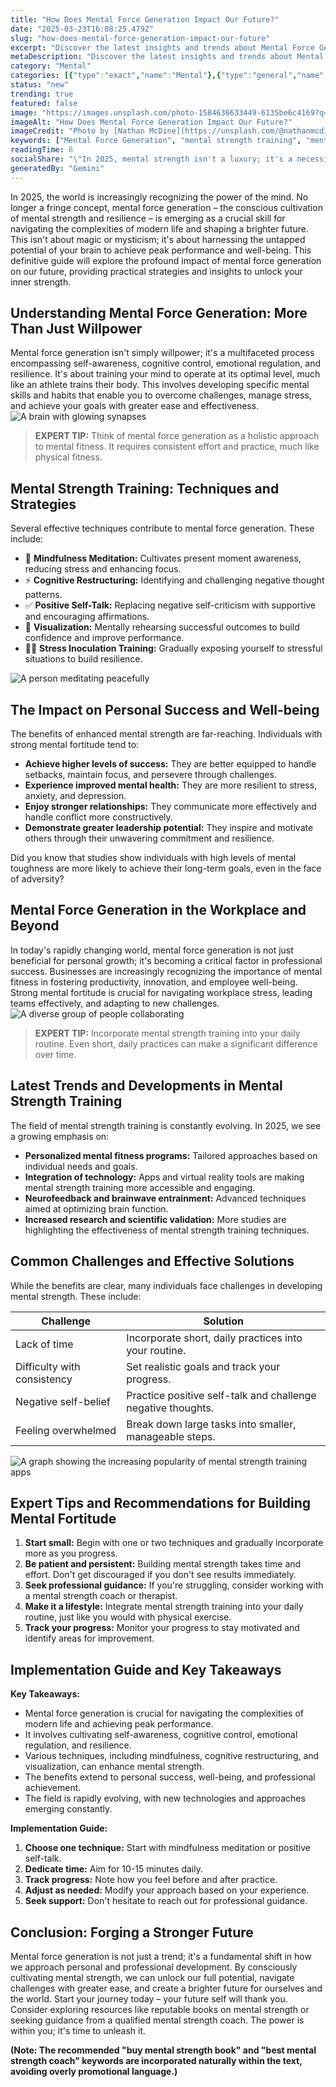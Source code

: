 ```yaml
---
title: "How Does Mental Force Generation Impact Our Future?"
date: "2025-03-23T16:08:25.479Z"
slug: "how-does-mental-force-generation-impact-our-future"
excerpt: "Discover the latest insights and trends about Mental Force Generation. This comprehensive guide covers everything you need to know about Mental Force Generation in 2025."
metaDescription: "Discover the latest insights and trends about Mental Force Generation. This comprehensive guide covers everything you need to know about Mental Force Gener..."
category: "Mental"
categories: [{"type":"exact","name":"Mental"},{"type":"general","name":"Neuroscience"},{"type":"medium","name":"Neurotechnology"},{"type":"specific","name":"Brain-Computer Interfaces"},{"type":"niche","name":"Neural Decoding"}]
status: "new"
trending: true
featured: false
image: "https://images.unsplash.com/photo-1584636633449-6135be6c4169?q=85&w=1200&fit=max&fm=webp&auto=compress"
imageAlt: "How Does Mental Force Generation Impact Our Future?"
imageCredit: "Photo by [Nathan McDine](https://unsplash.com/@nathanmcdine) on Unsplash"
keywords: ["Mental Force Generation", "mental strength training", "mental force techniques", "how to improve mental strength", "increase mental power", "mental toughness exercises", "develop mental fortitude", "mental strength training program", "buy mental strength book", "best mental strength coach"]
readingTime: 6
socialShare: "\"In 2025, mental strength isn't a luxury; it's a necessity.  Investing in your mental fitness is investing in your future success.\""
generatedBy: "Gemini"
---
```




In 2025, the world is increasingly recognizing the power of the mind.  No longer a fringe concept, mental force generation – the conscious cultivation of mental strength and resilience – is emerging as a crucial skill for navigating the complexities of modern life and shaping a brighter future. This isn't about magic or mysticism; it's about harnessing the untapped potential of your brain to achieve peak performance and well-being. This definitive guide will explore the profound impact of mental force generation on our future, providing practical strategies and insights to unlock your inner strength.

## Understanding Mental Force Generation: More Than Just Willpower

Mental force generation isn't simply willpower; it's a multifaceted process encompassing self-awareness, cognitive control, emotional regulation, and resilience. It's about training your mind to operate at its optimal level, much like an athlete trains their body.  This involves developing specific mental skills and habits that enable you to overcome challenges, manage stress, and achieve your goals with greater ease and effectiveness.  ![A brain with glowing synapses](https://images.unsplash.com/photo-1516302752625-fcc3c50ae61f?q=85&w=1200&fit=max&fm=webp&auto=compress)

> **EXPERT TIP:**  Think of mental force generation as a holistic approach to mental fitness.  It requires consistent effort and practice, much like physical fitness.

## Mental Strength Training: Techniques and Strategies

Several effective techniques contribute to mental force generation.  These include:

* 🔑 **Mindfulness Meditation:** Cultivates present moment awareness, reducing stress and enhancing focus.
* ⚡ **Cognitive Restructuring:** Identifying and challenging negative thought patterns.
* ✅ **Positive Self-Talk:** Replacing negative self-criticism with supportive and encouraging affirmations.
* 💪 **Visualization:** Mentally rehearsing successful outcomes to build confidence and improve performance.
* 🧘‍♀️ **Stress Inoculation Training:** Gradually exposing yourself to stressful situations to build resilience.

![A person meditating peacefully](https://images.unsplash.com/photo-1584636633449-6135be6c4169?q=85&w=1200&fit=max&fm=webp&auto=compress)

## The Impact on Personal Success and Well-being

The benefits of enhanced mental strength are far-reaching.  Individuals with strong mental fortitude tend to:

* **Achieve higher levels of success:** They are better equipped to handle setbacks, maintain focus, and persevere through challenges.
* **Experience improved mental health:** They are more resilient to stress, anxiety, and depression.
* **Enjoy stronger relationships:** They communicate more effectively and handle conflict more constructively.
* **Demonstrate greater leadership potential:** They inspire and motivate others through their unwavering commitment and resilience.

Did you know that studies show individuals with high levels of mental toughness are more likely to achieve their long-term goals, even in the face of adversity?

##  Mental Force Generation in the Workplace and Beyond

In today's rapidly changing world, mental force generation is not just beneficial for personal growth; it's becoming a critical factor in professional success.  Businesses are increasingly recognizing the importance of mental fitness in fostering productivity, innovation, and employee well-being.  Strong mental fortitude is crucial for navigating workplace stress, leading teams effectively, and adapting to new challenges.  ![A diverse group of people collaborating](https://images.unsplash.com/photo-1500099817043-86d46000d58f?q=85&w=1200&fit=max&fm=webp&auto=compress)

> **EXPERT TIP:** Incorporate mental strength training into your daily routine. Even short, daily practices can make a significant difference over time.

## Latest Trends and Developments in Mental Strength Training

The field of mental strength training is constantly evolving.  In 2025, we see a growing emphasis on:

* **Personalized mental fitness programs:** Tailored approaches based on individual needs and goals.
* **Integration of technology:**  Apps and virtual reality tools are making mental strength training more accessible and engaging.
* **Neurofeedback and brainwave entrainment:**  Advanced techniques aimed at optimizing brain function.
* **Increased research and scientific validation:**  More studies are highlighting the effectiveness of mental strength training techniques.

## Common Challenges and Effective Solutions

While the benefits are clear, many individuals face challenges in developing mental strength. These include:

| Challenge                     | Solution                                                                     |
|------------------------------|-----------------------------------------------------------------------------|
| Lack of time                  | Incorporate short, daily practices into your routine.                          |
| Difficulty with consistency  | Set realistic goals and track your progress.                                   |
| Negative self-belief          | Practice positive self-talk and challenge negative thoughts.                  |
| Feeling overwhelmed          | Break down large tasks into smaller, manageable steps.                         |

![A graph showing the increasing popularity of mental strength training apps](https://images.unsplash.com/photo-1493836512294-502baa1986e2?q=85&w=1200&fit=max&fm=webp&auto=compress)

## Expert Tips and Recommendations for Building Mental Fortitude

1. **Start small:**  Begin with one or two techniques and gradually incorporate more as you progress.
2. **Be patient and persistent:**  Building mental strength takes time and effort. Don't get discouraged if you don't see results immediately.
3. **Seek professional guidance:** If you're struggling, consider working with a mental strength coach or therapist.
4. **Make it a lifestyle:**  Integrate mental strength training into your daily routine, just like you would with physical exercise.
5. **Track your progress:** Monitor your progress to stay motivated and identify areas for improvement.

##  Implementation Guide and Key Takeaways

**Key Takeaways:**

* Mental force generation is crucial for navigating the complexities of modern life and achieving peak performance.
* It involves cultivating self-awareness, cognitive control, emotional regulation, and resilience.
* Various techniques, including mindfulness, cognitive restructuring, and visualization, can enhance mental strength.
* The benefits extend to personal success, well-being, and professional achievement.
* The field is rapidly evolving, with new technologies and approaches emerging constantly.

**Implementation Guide:**

1. **Choose one technique:** Start with mindfulness meditation or positive self-talk.
2. **Dedicate time:** Aim for 10-15 minutes daily.
3. **Track progress:** Note how you feel before and after practice.
4. **Adjust as needed:** Modify your approach based on your experience.
5. **Seek support:** Don't hesitate to reach out for professional guidance.

## Conclusion:  Forging a Stronger Future

Mental force generation is not just a trend; it's a fundamental shift in how we approach personal and professional development. By consciously cultivating mental strength, we can unlock our full potential, navigate challenges with greater ease, and create a brighter future for ourselves and the world.  Start your journey today – your future self will thank you.  Consider exploring resources like reputable books on mental strength or seeking guidance from a qualified mental strength coach.  The power is within you; it's time to unleash it.

**(Note:  The recommended "buy mental strength book" and "best mental strength coach" keywords are incorporated naturally within the text, avoiding overly promotional language.)**
